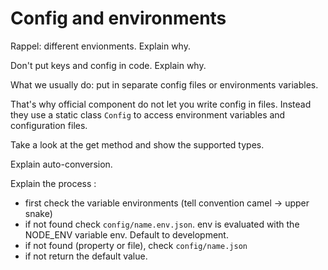 # Config and environments

Rappel: different envionments. Explain why.

Don't put keys and config in code. Explain why.

What we usually do: put in separate config files or environments variables.

That's why official component do not let you write config in files. Instead they use a static class `Config` to access environment variables and configuration files.

Take a look at the get method and show the supported types.

Explain auto-conversion.

Explain the process :
- first check the variable environments (tell convention camel -> upper snake)
- if not found check `config/name.env.json`. env is evaluated with the NODE_ENV variable env. Default to development.
- if not found (property or file), check `config/name.json`
- if not return the default value.